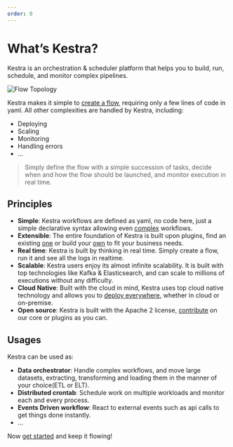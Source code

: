 ```yaml
---
order: 0
---
```


# What’s Kestra?
Kestra is an orchestration & scheduler platform that helps you to build, run, schedule, and monitor complex pipelines.


![Flow Topology](/ui.gif)

Kestra makes it simple to [create a flow](https://kestra.io/docs/developer-guide/), requiring only a few lines of code in yaml. All other complexities are handled by Kestra, including:
- Deploying
- Scaling
- Monitoring
- Handling errors
- ...

> Simply define the flow with a simple succession of tasks, decide when and how the flow should be launched, and monitor execution in real time.


## Principles
- **Simple**: Kestra workflows are defined as yaml, no code here, just a simple declarative syntax allowing even [complex](developer-guide/flowable) workflows.
- **Extensible**: The entire foundation of Kestra is built upon plugins, find an existing [one](../plugins) or build your [own](plugin-developer-guide) to fit your business needs.
- **Real time**: Kestra is built by thinking in real time. Simply create a flow, run it and see all the logs in realtime.
- **Scalable**: Kestra users enjoy its almost infinite scalability. It is built with top technologies like Kafka & Elasticsearch, and can scale to millions of executions without any difficulty.
- **Cloud Native**: Built with the cloud in mind, Kestra uses top cloud native technology and allows you to [deploy everywhere](administrator-guide/deployment), whether in cloud or on-premise.
- **Open source**: Kestra is built with the Apache 2 license, [contribute](https://github.com/kestra-io/kestra) on our core or plugins as you can.


## Usages
Kestra can be used as:
- **Data orchestrator**: Handle complex workflows, and move large datasets, extracting, transforming and loading them in the manner of your choice(ETL or ELT).
- **Distributed crontab**: Schedule work on multiple workloads and monitor each and every process.
- **Events Driven workflow**: React to external events such as api calls to get things done instantly.
- ...

Now [get started](getting-started) and keep it flowing!
